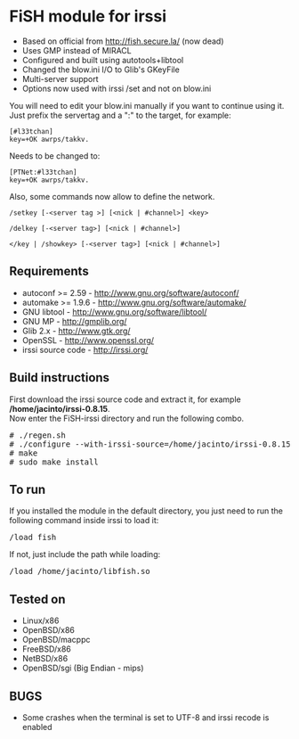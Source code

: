 # FiSH module for irssi

* Based on official from http://fish.secure.la/ (now dead)
* Uses GMP instead of MIRACL
* Configured and built using autotools+libtool
* Changed the blow.ini I/O to Glib's GKeyFile
* Multi-server support
* Options now used with irssi /set and not on blow.ini

You will need to edit your blow.ini manually if you want to continue using it.  
Just prefix the servertag and a ":" to the target, for example:

```
[#l33tchan]  
key=+OK awrps/takkv.
```

Needs to be changed to:  

```
[PTNet:#l33tchan]  
key=+OK awrps/takkv.
```

Also, some commands now allow to define the network.

```
/setkey [-<server tag >] [<nick | #channel>] <key>
```

```
/delkey [-<server tag>] [<nick | #channel>]
```

```
</key | /showkey> [-<server tag>] [<nick | #channel>]
```

## Requirements

* autoconf >= 2.59 - http://www.gnu.org/software/autoconf/
* automake >= 1.9.6 - http://www.gnu.org/software/automake/
* GNU libtool - http://www.gnu.org/software/libtool/
* GNU MP - http://gmplib.org/
* Glib 2.x - http://www.gtk.org/
* OpenSSL - http://www.openssl.org/
* irssi source code - http://irssi.org/

## Build instructions

First download the irssi source code and extract it, for example **/home/jacinto/irssi-0.8.15**.  
Now enter the FiSH-irssi directory and run the following combo.
<pre>
# ./regen.sh
# ./configure --with-irssi-source=/home/jacinto/irssi-0.8.15 --prefix=/usr
# make
# sudo make install
</pre>
## To run

If you installed the module in the default directory, you just need to run the following command inside irssi to load it:
<pre>/load fish</pre>
If not, just include the path while loading:
<pre>/load /home/jacinto/libfish.so</pre>

## Tested on
* Linux/x86
* OpenBSD/x86
* OpenBSD/macppc
* FreeBSD/x86
* NetBSD/x86
* OpenBSD/sgi (Big Endian - mips)

## BUGS
* Some crashes when the terminal is set to UTF-8 and irssi recode is enabled
